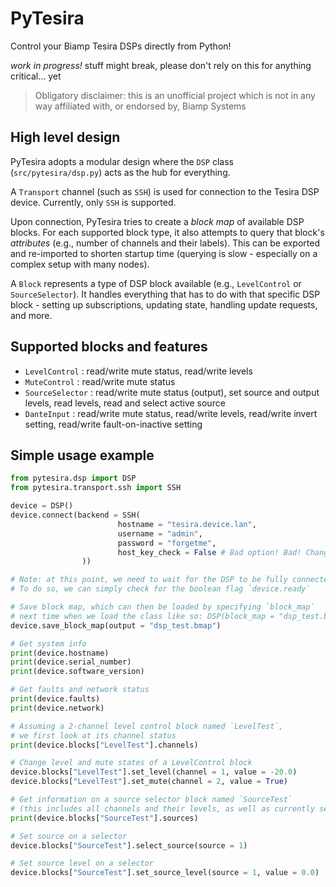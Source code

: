 # PyTesira
Control your Biamp Tesira DSPs directly from Python!

*work in progress!* stuff might break, please don't rely on this for anything critical... yet

> Obligatory disclaimer: this is an unofficial project which is not in any way affiliated with, or endorsed by, Biamp Systems

## High level design
PyTesira adopts a modular design where the `DSP` class (`src/pytesira/dsp.py`) acts as the hub for everything.

A `Transport` channel (such as `SSH`) is used for connection to the Tesira DSP device. Currently, only `SSH` is supported.

Upon connection, PyTesira tries to create a *block map* of available DSP blocks. For each supported block type, it also
attempts to query that block's *attributes* (e.g., number of channels and their labels). This can be exported and re-imported
to shorten startup time (querying is slow - especially on a complex setup with many nodes).

A `Block` represents a type of DSP block available (e.g., `LevelControl` or `SourceSelector`). It handles everything that
has to do with that specific DSP block - setting up subscriptions, updating state, handling update requests, and more.

## Supported blocks and features

* `LevelControl`   : read/write mute status, read/write levels
* `MuteControl`    : read/write mute status
* `SourceSelector` : read/write mute status (output), set source and output levels, read levels, read and select active source
* `DanteInput`     : read/write mute status, read/write levels, read/write invert setting, read/write fault-on-inactive setting

## Simple usage example
```py
from pytesira.dsp import DSP
from pytesira.transport.ssh import SSH

device = DSP()
device.connect(backend = SSH(
                        hostname = "tesira.device.lan",
                        username = "admin", 
                        password = "forgetme",
                        host_key_check = False # Bad option! Bad! Change this in production!
                ))

# Note: at this point, we need to wait for the DSP to be fully connected/ready. 
# To do so, we can simply check for the boolean flag `device.ready`

# Save block map, which can then be loaded by specifying `block_map`
# next time when we load the class like so: DSP(block_map = "dsp_test.bmap")
device.save_block_map(output = "dsp_test.bmap")

# Get system info
print(device.hostname)
print(device.serial_number)
print(device.software_version)

# Get faults and network status
print(device.faults)
print(device.network)

# Assuming a 2-channel level control block named `LevelTest`,
# we first look at its channel status
print(device.blocks["LevelTest"].channels)

# Change level and mute states of a LevelControl block
device.blocks["LevelTest"].set_level(channel = 1, value = -20.0)
device.blocks["LevelTest"].set_mute(channel = 2, value = True)

# Get information on a source selector block named `SourceTest`
# (this includes all channels and their levels, as well as currently selected source)
print(device.blocks["SourceTest"].sources)

# Set source on a selector
device.blocks["SourceTest"].select_source(source = 1)

# Set source level on a selector
device.blocks["SourceTest"].set_source_level(source = 1, value = 0.0)
```